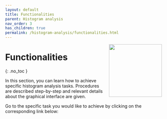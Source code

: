 ```yaml
---
layout: default
title: Functionalities
parent: Histogram analysis
nav_order: 3
has_children: true
permalink: /histogram-analysis/functionalities.html
---
```


<img src="../assets/images/logos/logo-histogram-analysis_400px.png" width="170" style="float:right; margin-left: 15px;"/>

# Functionalities
{: .no_toc }

In this section, you can learn how to achieve specific histogram analysis tasks.
Procedures are described step-by-step and relevant details about the graphical interface are given.

Go to the specific task you would like to achieve by clicking on the corresponding link below: